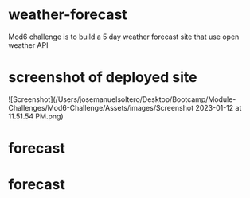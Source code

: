 # weather-forecast
Mod6 challenge is to build a 5 day weather forecast site that use open weather API

# screenshot of deployed site

![Screenshot](/Users/josemanuelsoltero/Desktop/Bootcamp/Module-Challenges/Mod6-Challenge/Assets/images/Screenshot 2023-01-12 at 11.51.54 PM.png)


# forecast
# forecast
